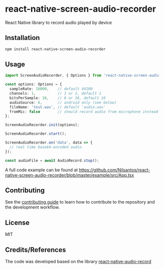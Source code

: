 # react-native-screen-audio-recorder

React Native library to record audio played by device

## Installation

```sh
npm install react-native-screen-audio-recorder
```

## Usage

```ts
import ScreenAudioRecorder, { Options } from 'react-native-screen-audio-recorder';

const options: Options = {
  sampleRate: 16000,    // default 44100
  channels: 1,          // 1 or 2, default 1
  bitsPerSample: 16,    // 8 or 16, default 16
  audioSource: 6,       // android only (see below)
  fileName: 'test.wav', // default 'audio.wav'
  fromMic: false        // should record audio from microphone instead of device playback
};

ScreenAudioRecorder.init(options);

ScreenAudioRecorder.start();

ScreenAudioRecorder.on('data', data => {
  // real time base64-encoded audio
});

const audioFile = await AudioRecord.stop();

```

A full code example can be found at https://github.com/Nilsantos/react-native-screen-audio-recorder/blob/master/example/src/App.tsx

## Contributing

See the [contributing guide](CONTRIBUTING.md) to learn how to contribute to the repository and the development workflow.

## License

MIT

## Credits/References
The code was developed based on the library [react-native-audio-record](https://github.com/goodatlas/react-native-audio-record)
